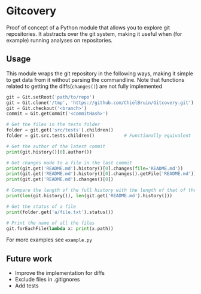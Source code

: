 # Gitcovery

Proof of concept of a Python module that allows you to explore git repositories.
It abstracts over the git system, making it useful when (for example) running analyses on repositories.

## Usage
This module wraps the git repository in the following ways, making it simple to get data from it without parsing the commandline. Note that functions related to getting the diffs(`changes()`) are not fully implemented

```python
git = Git.setRoot('path/to/repo')                                       # Select local dir
git = Git.clone('/tmp', 'https://github.com/ChielBruin/Gitcovery.git')  # Clone and select remote dir
git = Git.checkout('<branch>')
commit = Git.getCommit('<commitHash>')

# Get the files in the tests folder
folder = git.get('src/tests').children()
folder = git.src.tests.children()           # Functionally equivalent

# Get the author of the latest commit
print(git.history()[0].author())

# Get changes made to a file in the last commit
print(git.get('README.md').history()[0].changes(file='README.md'))
print(git.get('README.md').history()[0].changes().getFile('README.md'))
print(git.get('README.md').changes()[0])

# Compare the length of the full history with the length of that of the 'README.md' file
print(len(git.history()), len(git.get('README.md').history()))

# Get the status of a file
print(folder.get('a/file.txt').status())

# Print the name of all the files
git.forEachFile(lambda x: print(x.path))
```

For more examples see `example.py`

## Future work
- Improve the implementation for diffs
- Exclude files in .gitignores
- Add tests
